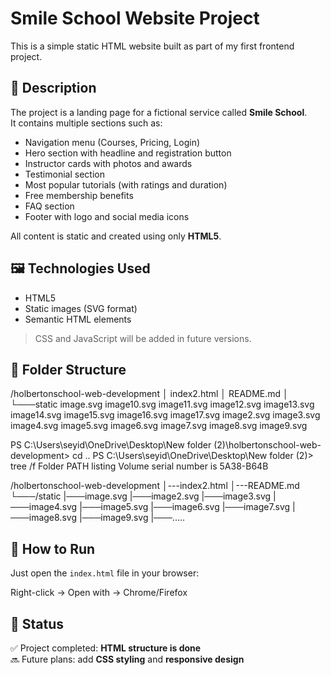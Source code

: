 # Smile School Website Project

This is a simple static HTML website built as part of my first frontend project.

## 📄 Description

The project is a landing page for a fictional service called **Smile School**.  
It contains multiple sections such as:

- Navigation menu (Courses, Pricing, Login)
- Hero section with headline and registration button
- Instructor cards with photos and awards
- Testimonial section
- Most popular tutorials (with ratings and duration)
- Free membership benefits
- FAQ section
- Footer with logo and social media icons

All content is static and created using only **HTML5**.

## 🖼️ Technologies Used

- HTML5
- Static images (SVG format)
- Semantic HTML elements

> CSS and JavaScript will be added in future versions.

## 📁 Folder Structure

/holbertonschool-web-development
│   index2.html
│   README.md
│
└───static
        image.svg
        image10.svg
        image11.svg
        image12.svg
        image13.svg
        image14.svg
        image15.svg
        image16.svg
        image17.svg
        image2.svg
        image3.svg
        image4.svg
        image5.svg
        image6.svg
        image7.svg
        image8.svg
        image9.svg

PS C:\Users\seyid\OneDrive\Desktop\New folder (2)\holbertonschool-web-development> cd ..
PS C:\Users\seyid\OneDrive\Desktop\New folder (2)> tree /f
Folder PATH listing
Volume serial number is 5A38-B64B

/holbertonschool-web-development
│---index2.html
│---README.md
└───/static
    |───image.svg
    |───image2.svg
    |───image3.svg
    |───image4.svg
    |───image5.svg
    |───image6.svg
    |───image7.svg
    |───image8.svg
    |───image9.svg
    |───.....



## 🚀 How to Run

Just open the `index.html` file in your browser:

Right-click → Open with → Chrome/Firefox




## 📌 Status

✅ Project completed: **HTML structure is done**  
🔜 Future plans: add **CSS styling** and **responsive design**





